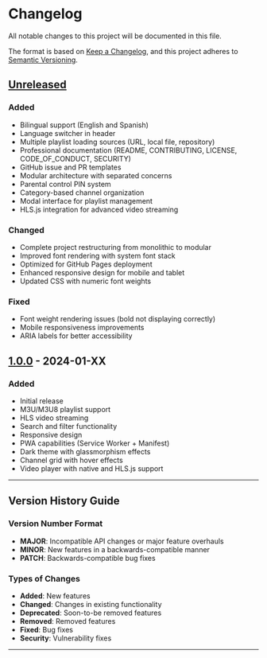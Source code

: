 # Changelog

All notable changes to this project will be documented in this file.

The format is based on [Keep a Changelog](https://keepachangelog.com/en/1.0.0/),
and this project adheres to [Semantic Versioning](https://semver.org/spec/v2.0.0.html).

## [Unreleased]

### Added
- Bilingual support (English and Spanish)
- Language switcher in header
- Multiple playlist loading sources (URL, local file, repository)
- Professional documentation (README, CONTRIBUTING, LICENSE, CODE_OF_CONDUCT, SECURITY)
- GitHub issue and PR templates
- Modular architecture with separated concerns
- Parental control PIN system
- Category-based channel organization
- Modal interface for playlist management
- HLS.js integration for advanced video streaming

### Changed
- Complete project restructuring from monolithic to modular
- Improved font rendering with system font stack
- Optimized for GitHub Pages deployment
- Enhanced responsive design for mobile and tablet
- Updated CSS with numeric font weights

### Fixed
- Font weight rendering issues (bold not displaying correctly)
- Mobile responsiveness improvements
- ARIA labels for better accessibility

## [1.0.0] - 2024-01-XX

### Added
- Initial release
- M3U/M3U8 playlist support
- HLS video streaming
- Search and filter functionality
- Responsive design
- PWA capabilities (Service Worker + Manifest)
- Dark theme with glassmorphism effects
- Channel grid with hover effects
- Video player with native and HLS.js support

---

## Version History Guide

### Version Number Format
- **MAJOR**: Incompatible API changes or major feature overhauls
- **MINOR**: New features in a backwards-compatible manner
- **PATCH**: Backwards-compatible bug fixes

### Types of Changes
- **Added**: New features
- **Changed**: Changes in existing functionality
- **Deprecated**: Soon-to-be removed features
- **Removed**: Removed features
- **Fixed**: Bug fixes
- **Security**: Vulnerability fixes

---

[Unreleased]: https://github.com/Kl4rkx/free-iptv-player/compare/v1.0.0...HEAD
[1.0.0]: https://github.com/Kl4rkx/free-iptv-player/releases/tag/v1.0.0
